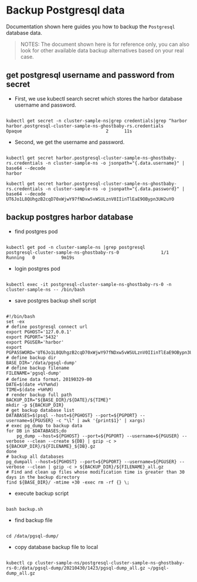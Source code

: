 # Backup Postgresql data

Documentation shown here guides you how to backup the `Postgresql` database data.

>NOTES: The document shown here is for reference only, you can also look for other available data backup alternatives based on your real case.

## get postgresql username and password from secret

- First, we use kubectl search secret which stores the harbor database username and password.

```shell

kubectl get secret -n cluster-sample-ns|grep credentials|grep ^harbor
harbor.postgresql-cluster-sample-ns-ghostbaby-rs.credentials     Opaque                                2      11s

```

- Second, we get the username and password.

```shell

kubectl get secret harbor.postgresql-cluster-sample-ns-ghostbaby-rs.credentials -n cluster-sample-ns -o jsonpath="{.data.username}" | base64 --decode
harbor

kubectl get secret harbor.postgresql-cluster-sample-ns-ghostbaby-rs.credentials -n cluster-sample-ns -o jsonpath="{.data.password}" | base64 --decode
UT6Jo1L8QUhgzB2cqD70xWjwY97fNDxw5vWSULznV0IIinTlEaE9OBypn3UH2uYO

```

## backup postgres harbor database

- find postgres pod

```shell

kubectl get pod -n cluster-sample-ns |grep postgresql
postgresql-cluster-sample-ns-ghostbaby-rs-0                1/1     Running   0          9m19s

```

- login postgres pod

```shell

kubectl exec -it postgresql-cluster-sample-ns-ghostbaby-rs-0 -n cluster-sample-ns -- /bin/bash

```

- save postgres backup shell script

```shell

#!/bin/bash
set -ex
# define postgresql connect url
export PGHOST='127.0.0.1'
export PGPORT='5432'
export PGUSER='harbor'
export PGPASSWORD='UT6Jo1L8QUhgzB2cqD70xWjwY97fNDxw5vWSULznV0IIinTlEaE9OBypn3UH2uYO'
# define backup dir
BASE_DIR='/data/pgsql-dump'
# define backup filename
FILENAME='pgsql-dump'
# define data format，20190329-00
DATE=$(date +%Y%m%d)
TIME=$(date +%H%M)
# render backup full path
BACKUP_DIR="${BASE_DIR}/${DATE}/${TIME}"
mkdir -p ${BACKUP_DIR}
# get backup database list
DATABASES=$(psql --host=${PGHOST} --port=${PGPORT} --username=${PGUSER} -c "\l" | awk '{print$1}' | xargs)
# exec pg_dump to backup data
for DB in $DATABASES;do
    pg_dump --host=${PGHOST} --port=${PGPORT} --username=${PGUSER} --verbose --clean --create ${DB} | gzip -c > ${BACKUP_DIR}/${FILENAME}_${DB}.gz
done
# backup all databases
pg_dumpall --host=${PGHOST} --port=${PGPORT} --username=${PGUSER} --verbose --clean | gzip -c > ${BACKUP_DIR}/${FILENAME}_all.gz
# Find and clean up files whose modification time is greater than 30 days in the backup directory
find ${BASE_DIR}/ -mtime +30 -exec rm -rf {} \;

```

- execute backup script

```shell

bash backup.sh

```

- find backup file

```shell

cd /data/pgsql-dump/

```

- copy database backup file to local

```shell

kubectl cp cluster-sample-ns/postgresql-cluster-sample-ns-ghostbaby-rs-0:/data/pgsql-dump/20210430/1423/pgsql-dump_all.gz ~/pgsql-dump_all.gz

```

